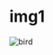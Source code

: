 # img1
![bird](/path/to/https://ichef.bbci.co.uk/news/976/cpsprodpb/4FB7/production/_116970402_a20-20sahas20barve20-20parrotbill_chavan.jpg)
